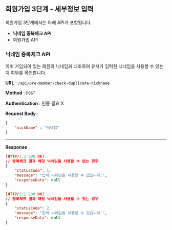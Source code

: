 ## 회원가입 3단계 - 세부정보 입력

회원가입 3단계에서는 아래  API가 포함됩니다.

- **닉네임 중복체크 API**
- 회원가입  API 



### 닉네임 중복체크 API 

이미 가입되어 있는 회원의 닉네임과 대조하여 유저가 입력한 닉네임을 사용할 수 있는 지 여부를 확인합니다. 

**URL** : `/api/pre-member/check-duplicate-nickname`

**Method** : `POST`

**Authentication** : 인증 필요 X  

**Request Body** : 

```json
{
    "nickName" : "닉네임"
}
```

___

**Response**

```json
[HTTP/1.1 200 OK]
// 중복체크 결과 해당 닉네임을 사용할 수 없는 경우
{
    "statusCode": 1,
    "message": "입력 닉네임을 사용할 수 없습니다.",
    "responseData": null
}

[HTTP/1.1 200 OK]
// 중복체크 결과 해당 닉네임을 사용할 수 있는 경우 
{
    "statusCode": 2,
    "message": "입력 닉네임을 사용할 수 있습니다.",
    "responseData": null
}

```

